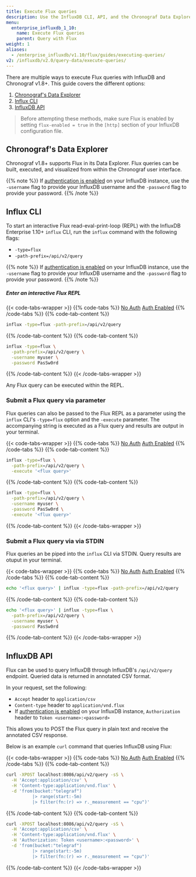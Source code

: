 ```yaml
---
title: Execute Flux queries
description: Use the InfluxDB CLI, API, and the Chronograf Data Explorer to execute Flux queries.
menu:
  enterprise_influxdb_1_10:
    name: Execute Flux queries
    parent: Query with Flux
weight: 1
aliases:
  - /enterprise_influxdb/v1.10/flux/guides/executing-queries/
v2: /influxdb/v2.0/query-data/execute-queries/
---
```


There are multiple ways to execute Flux queries with InfluxDB and Chronograf v1.8+.
This guide covers the different options:

1. [Chronograf's Data Explorer](#chronograf-s-data-explorer)
2. [Influx CLI](#influx-cli)
3. [InfluxDB API](#influxdb-api)

> Before attempting these methods, make sure Flux is enabled by setting
> `flux-enabled = true` in the `[http]` section of your InfluxDB configuration file.

## Chronograf's Data Explorer
Chronograf v1.8+ supports Flux in its Data Explorer.
Flux queries can be built, executed, and visualized from within the Chronograf user interface.

{{% note %}}
If [authentication is enabled](/enterprise_influxdb/v1.10/administration/authentication_and_authorization)
on your InfluxDB instance, use the `-username` flag to provide your InfluxDB username and
the `-password` flag to provide your password.
{{% /note %}}

## Influx CLI
To start an interactive Flux read-eval-print-loop (REPL) with the InfluxDB Enterprise 1.10+
`influx` CLI, run the `influx` command with the following flags:

- `-type=flux`
- `-path-prefix=/api/v2/query`

{{% note %}}
If [authentication is enabled](/enterprise_influxdb/v1.10/administration/authentication_and_authorization)
on your InfluxDB instance, use the `-username` flag to provide your InfluxDB username and
the `-password` flag to provide your password.
{{% /note %}}

##### Enter an interactive Flux REPL
{{< code-tabs-wrapper >}}
{{% code-tabs %}}
[No Auth](#)
[Auth Enabled](#)
{{% /code-tabs %}}
{{% code-tab-content %}}
```bash
influx -type=flux -path-prefix=/api/v2/query
```
{{% /code-tab-content %}}
{{% code-tab-content %}}
```bash
influx -type=flux \
  -path-prefix=/api/v2/query \
  -username myuser \
  -password PasSw0rd
```
{{% /code-tab-content %}}
{{< /code-tabs-wrapper >}}

Any Flux query can be executed within the REPL.

### Submit a Flux query via parameter
Flux queries can also be passed to the Flux REPL as a parameter using the `influx` CLI's `-type=flux` option and the `-execute` parameter.
The accompanying string is executed as a Flux query and results are output in your terminal.

{{< code-tabs-wrapper >}}
{{% code-tabs %}}
[No Auth](#)
[Auth Enabled](#)
{{% /code-tabs %}}
{{% code-tab-content %}}
```bash
influx -type=flux \
  -path-prefix=/api/v2/query \
  -execute '<flux query>'
```
{{% /code-tab-content %}}
{{% code-tab-content %}}
```bash
influx -type=flux \
  -path-prefix=/api/v2/query \
  -username myuser \
  -password PasSw0rd \
  -execute '<flux query>'
```
{{% /code-tab-content %}}
{{< /code-tabs-wrapper >}}

### Submit a Flux query via via STDIN
Flux queries an be piped into the `influx` CLI via STDIN.
Query results are otuput in your terminal.

{{< code-tabs-wrapper >}}
{{% code-tabs %}}
[No Auth](#)
[Auth Enabled](#)
{{% /code-tabs %}}
{{% code-tab-content %}}
```bash
echo '<flux query>' | influx -type=flux -path-prefix=/api/v2/query
```
{{% /code-tab-content %}}
{{% code-tab-content %}}
```bash
echo '<flux query>' | influx -type=flux \
  -path-prefix=/api/v2/query \
  -username myuser \
  -password PasSw0rd
```
{{% /code-tab-content %}}
{{< /code-tabs-wrapper >}}

## InfluxDB API
Flux can be used to query InfluxDB through InfluxDB's `/api/v2/query` endpoint.
Queried data is returned in annotated CSV format.

In your request, set the following:

- `Accept` header to `application/csv`
- `Content-type` header to `application/vnd.flux`
- If [authentication is enabled](/enterprise_influxdb/v1.10/administration/authentication_and_authorization)
  on your InfluxDB instance, `Authorization` header to `Token <username>:<password>`

This allows you to POST the Flux query in plain text and receive the annotated CSV response.

Below is an example `curl` command that queries InfluxDB using Flux:

{{< code-tabs-wrapper >}}
{{% code-tabs %}}
[No Auth](#)
[Auth Enabled](#)
{{% /code-tabs %}}
{{% code-tab-content %}}
```bash
curl -XPOST localhost:8086/api/v2/query -sS \
  -H 'Accept:application/csv' \
  -H 'Content-type:application/vnd.flux' \
  -d 'from(bucket:"telegraf")
          |> range(start:-5m)
          |> filter(fn:(r) => r._measurement == "cpu")'
```
{{% /code-tab-content %}}
{{% code-tab-content %}}
```bash
curl -XPOST localhost:8086/api/v2/query -sS \
  -H 'Accept:application/csv' \
  -H 'Content-type:application/vnd.flux' \
  -H 'Authorization: Token <username>:<password>' \
  -d 'from(bucket:"telegraf")
          |> range(start:-5m)
          |> filter(fn:(r) => r._measurement == "cpu")'
```
{{% /code-tab-content %}}
{{< /code-tabs-wrapper >}}
